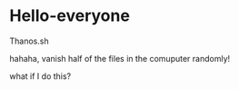 # Hello-everyone
Thanos.sh

hahaha, vanish half of the files in the comuputer randomly!

what if I do this?


